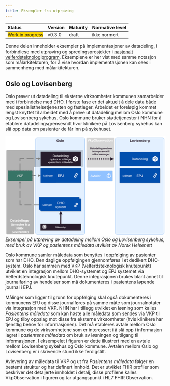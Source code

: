 ```yaml
---
title: Eksempler fra utprøving
---
```


| Status           | Version | Maturity | Normative level |
| :--------------- | :------ | :------- | :-------------- |
| <span style="background-color:gold">Work in progress</span> | v0.3.0 | draft | ikke normert |

<!--Gammel tekst:Denne delen inneholder eksempler på hvordan notasjonen som brukes for å vise målarkitekturen kan illustrere konseptene som realiseres for datadeling i forbindelse med utprøving og spredningsprosjekter i [nasjonalt velferdsteknologiprogram](https://www.helsedirektoratet.no/tema/velferdsteknologi/velferdsteknologi). 
Foreslår å endre den til dette:-->
Denne delen inneholder eksempler på implementasjoner av datadeling, i forbindlese med utprøving og spredingsprosjekter i [nasjonalt velferdsteknologiprogram](https://www.helsedirektoratet.no/tema/velferdsteknologi/velferdsteknologi). Eksemplene er her vist med samme notasjon som målarkitekturen, for å vise hvordan implementasjonen kan sees i sammenheng med målarkitekturen. 
## Oslo og Lovisenberg

Oslo prøver ut datadeling til eksterne virksomheter kommunen samarbeider med i forbindelse med DHO. I første fase er det aktuelt å dele data både med spesialisthelsetjenesten og fastleger. Arbeidet er foreløpig kommet lengst knyttet til arbeidet med å prøve ut datadeling mellom Oslo kommune og Lovisenberg sykehus. Oslo kommune bruker støttetjenester i NHN for å etablere datadelingsgrensesnitt hvor klinikere på Lovisenberg sykehus kan slå opp data om pasienter de får inn på sykehuset.  

[![Datadeling utprøving i Oslo](../img/eksempel-oslo.png)](../img/eksempel-oslo.png)
*Eksempel på utprøving av datadeling mellom Oslo og Lovisenberg sykehus, med bruk av VKP og pasientens måledata utviklet av Norsk Helsenett*

Oslo kommune samler måledata som benyttes i oppfølging av pasienter som har DHO. Den daglige oppfølgingen gjennomføres i et dedikert DHO-system. Oslo har sammen med VKP (Velferdsteknologisk knutepunkt) utviklet en integrasjon mellom DHO-systemet og EPJ systemet via Velferdsteknologisk knutepunkt. Denne integrasjonen brukes blant annet til journalføring av hendelser som må dokumenteres i pasientens løpende journal i EPJ.  

Målinger som ligger til grunn for oppfølging skal også dokumenteres i kommunens EPJ og disse journalføres på samme måte som journalnotater via integrasjon med VKP. NHN har i tillegg utviklet en løsning som kalles *Pasientens måledata* som kan høste alle måledata som sendes via VKP til EPJ og tilby oppslag mot disse fra eksterne virksomheter (hvis klinikere har tjenstlig behov for informasjonen). Det må etableres avtale mellom Oslo kommune og de virksomhetene som er interessert i å slå opp i informasjon lagret i *pasientens måledata* om bruk av løsningen og tilgang til informasjonen. I eksempelet i figuren er dette illustrert med en avtale mellom Lovisenberg sykehus og Oslo kommune. Avtalen mellom Oslo og Lovisenberg er i skrivende stund ikke ferdigstilt.  

Avlevering av måledata til VKP og ut fra *Pasientens måledata* følger en bestemt struktur og har definert innhold. Det er utviklet FHIR profiler som beskriver det detaljerte innholdet i detalj, disse profilene kalles VkpObservation i figuren og tar utgangspunkt i HL7 FHIR Observation.  
